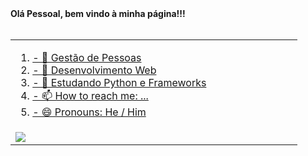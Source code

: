 <div> 
  <p1> <b>Olá Pessoal, bem vindo à minha página!!! </b> </p1>
</div>
</br>

<div>
  <a href="https://github.com/lambizame">
</div>
<table>
  <tr>
    <td width="70%"> 
      <ol>
        <li> - 🔭 Gestão de Pessoas </li> 
       <li> - 🔭  Desenvolvimento Web </li> 
        <li> - 🌱 Estudando Python e Frameworks </li> 
        <li> - 📫 How to reach me: ... </li> 
        <li> - 😄 Pronouns: He / Him </li> 
      </ol>
    </td>
  </tr>
  <tr>
    <td>    
        <picture>
        <img src="https://github-readme-stats.vercel.app/api?username=lambizame&show_icons=true" />
        </picture>
   </td>
    <td>
      
  </tr>
  </table>
